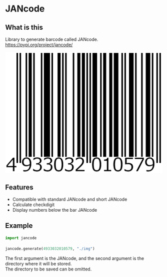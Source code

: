 # JANcode

## What is this

Library to generate barcode called JANcode.  
<https://pypi.org/project/jancode/>  

![jancode](https://raw.githubusercontent.com/yashikota/jancode/master/example.png)

## Features

- Compatible with standard JANcode and short JANcode
- Calculate checkdigit
- Display numbers below the bar JANcode

## Example

```py
import jancode

jancode.generate(4933032010579, "./img")
```

The first argument is the JANcode, and the second argument is the directory where it will be stored.  
The directory to be saved can be omitted.  
